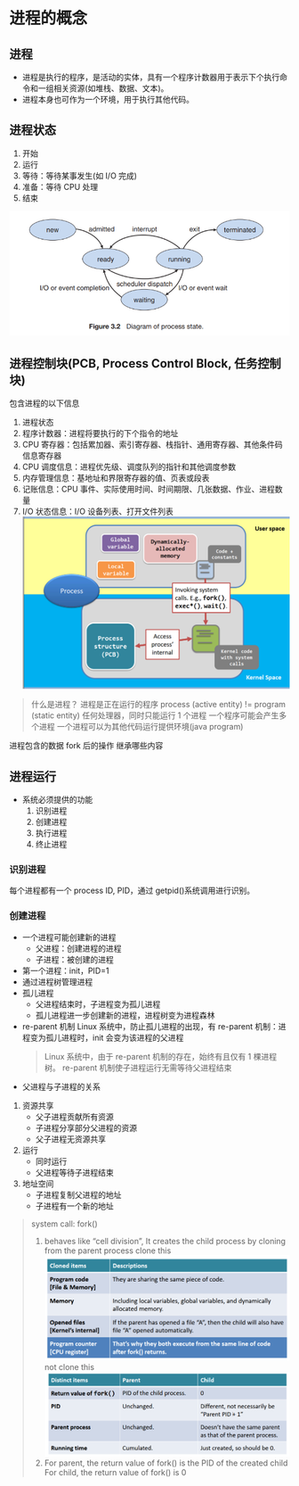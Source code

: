 # 进程的概念

## 进程

-   进程是执行的程序，是活动的实体，具有一个程序计数器用于表示下个执行命令和一组相关资源(如堆栈、数据、文本)。
-   进程本身也可作为一个环境，用于执行其他代码。

## 进程状态

1. 开始
2. 运行
3. 等待：等待某事发生(如 I/O 完成)
4. 准备：等待 CPU 处理
5. 结束

![进程状态](2021-03-23-08-29-31.png)

## 进程控制块(PCB, Process Control Block, 任务控制块)

包含进程的以下信息

1. 进程状态
2. 程序计数器：进程将要执行的下个指令的地址
3. CPU 寄存器：包括累加器、索引寄存器、栈指针、通用寄存器、其他条件码信息寄存器
4. CPU 调度信息：进程优先级、调度队列的指针和其他调度参数
5. 内存管理信息：基地址和界限寄存器的值、页表或段表
6. 记账信息：CPU 事件、实际使用时间、时间期限、几张数据、作业、进程数量
7. I/O 状态信息：I/O 设备列表、打开文件列表
   ![Relationship between Process Data & PCB](2021-03-23-14-47-35.png)

> 什么是进程？
> 进程是正在运行的程序
> process (active entity) != program (static entity)
> 任何处理器，同时只能运行 1 个进程
> 一个程序可能会产生多个进程
> 一个进程可以为其他代码运行提供环境(java program)

进程包含的数据
fork 后的操作
继承哪些内容

## 进程运行

-   系统必须提供的功能
    1. 识别进程
    2. 创建进程
    3. 执行进程
    4. 终止进程

### 识别进程

每个进程都有一个 process ID, PID，通过 getpid()系统调用进行识别。

### 创建进程

-   一个进程可能创建新的进程
    -   父进程：创建进程的进程
    -   子进程：被创建的进程
-   第一个进程：init，PID=1
-   通过进程树管理进程
-   孤儿进程
    -   父进程结束时，子进程变为孤儿进程
    -   孤儿进程进一步创建新的进程，进程树变为进程森林
-   re-parent 机制
    Linux 系统中，防止孤儿进程的出现，有 re-parent 机制：进程变为孤儿进程时，init 会变为该进程的父进程
    > Linux 系统中，由于 re-parent 机制的存在，始终有且仅有 1 棵进程树。
    > re-parent 机制使子进程运行无需等待父进程结束
-   父进程与子进程的关系

1. 资源共享
    - 父子进程贡献所有资源
    - 子进程分享部分父进程的资源
    - 父子进程无资源共享
1. 运行
    - 同时运行
    - 父进程等待子进程结束
1. 地址空间
    - 子进程复制父进程的地址
    - 子进程有一个新的地址

> system call: fork()
>
> 1.  behaves like “cell division”, It creates the child process by cloning from the parent process
>     clone this
>     ![clone this](2021-03-23-15-18-55.png)
>     not clone this
>     ![not clone this](2021-03-23-15-19-34.png)
> 2.  For parent, the return value of fork() is the PID of the created child
>     For child, the return value of fork() is 0
